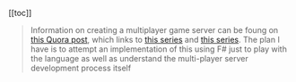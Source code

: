 [[toc]]

> Information on creating a multiplayer game server can be foung on [this Quora post](https://www.quora.com/How-is-a-server-for-a-multiplayer-game-set-up), which links to [this series](http://www.gabrielgambetta.com/fpm1.html) and [this series](http://www.cakesolutions.net/teamblogs/how-does-multiplayer-game-sync-their-state-part-1). The plan I have is to attempt an implementation of this using F# just to play with the language as well as understand the multi-player server development process itself
